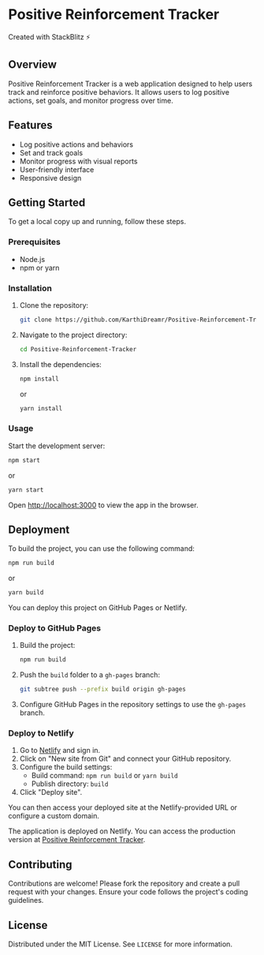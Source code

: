 # Positive Reinforcement Tracker

Created with StackBlitz ⚡️

## Overview

Positive Reinforcement Tracker is a web application designed to help users track and reinforce positive behaviors. It allows users to log positive actions, set goals, and monitor progress over time.

## Features

- Log positive actions and behaviors
- Set and track goals
- Monitor progress with visual reports
- User-friendly interface
- Responsive design

## Getting Started

To get a local copy up and running, follow these steps.

### Prerequisites

- Node.js
- npm or yarn

### Installation

1. Clone the repository:
   ```sh
   git clone https://github.com/KarthiDreamr/Positive-Reinforcement-Tracker.git
   ```
2. Navigate to the project directory:
   ```sh
   cd Positive-Reinforcement-Tracker
   ```
3. Install the dependencies:
   ```sh
   npm install
   ```
   or
   ```sh
   yarn install
   ```

### Usage

Start the development server:
```sh
npm start
```
or
```sh
yarn start
```

Open [http://localhost:3000](http://localhost:3000) to view the app in the browser.

## Deployment

To build the project, you can use the following command:
```sh
npm run build
```
or
```sh
yarn build
```

You can deploy this project on GitHub Pages or Netlify.

### Deploy to GitHub Pages
1. Build the project:
   ```sh
   npm run build
   ```
2. Push the `build` folder to a `gh-pages` branch:
   ```sh
   git subtree push --prefix build origin gh-pages
   ```
3. Configure GitHub Pages in the repository settings to use the `gh-pages` branch.

### Deploy to Netlify
1. Go to [Netlify](https://www.netlify.com/) and sign in.
2. Click on "New site from Git" and connect your GitHub repository.
3. Configure the build settings:
   - Build command: `npm run build` or `yarn build`
   - Publish directory: `build`
4. Click "Deploy site".

You can then access your deployed site at the Netlify-provided URL or configure a custom domain.

The application is deployed on Netlify. You can access the production version at [Positive Reinforcement Tracker](https://positive-reinforcement.netlify.app/).

## Contributing

Contributions are welcome! Please fork the repository and create a pull request with your changes. Ensure your code follows the project's coding guidelines.

## License

Distributed under the MIT License. See `LICENSE` for more information.
